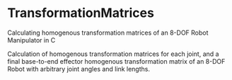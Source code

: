 # TransformationMatrices
Calculating homogenous transformation matrices of an 8-DOF Robot Manipulator in C

Calculation of homogenous transformation matrices for each joint, and a final base-to-end effector homogenous transformation matrix of an 8-DOF Robot with arbitrary joint angles and link lengths.
